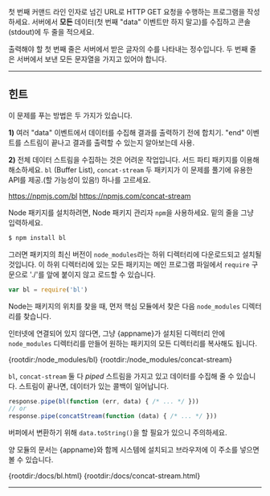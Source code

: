첫 번째 커맨드 라인 인자로 넘긴 URL로 HTTP GET 요청을 수행하는 프로그램을 작성하세요. 서버에서 **모든** 데이터(첫 번째 "data" 이벤트만 하지 말고)를 수집하고 콘솔(stdout)에 두 줄을 적으세요.

출력해야 할 첫 번째 줄은 서버에서 받은 글자의 수를 나타내는 정수입니다. 두 번째 줄은 서버에서 보낸 모든 문자열을 가지고 있어야 합니다.

----------------------------------------------------------------------
## 힌트

이 문제를 푸는 방법은 두 가지가 있습니다.

**1)** 여러 "data" 이벤트에서 데이터를 수집해 결과를 출력하기 전에 합치기. "end" 이벤트를 스트림이 끝나고 결과를 출력할 수 있는지 알아보는데 사용.

**2)** 전체 데이터 스트림을 수집하는 것은 어려운 작업입니다. 서드 파티 패키지를 이용해 해소하세요. `bl` (Buffer List), `concat-stream` 두 패키지가 이 문제를 풀기에 유용한 API를 제공.(할 가능성이 있음!) 하나를 고르세요.

  <https://npmjs.com/bl>
  <https://npmjs.com/concat-stream>

Node 패키지를 설치하려면, Node 패키지 관리자 `npm`을 사용하세요. 밑의 줄을 그냥 입력하세요.

```sh
$ npm install bl
```

그러면 패키지의 최신 버전이 `node_modules`라는 하위 디렉터리에 다운로드되고 설치될 것입니다. 이 하위 디렉터리에 있는 모든 패키지는 메인 프로그램 파일에서 `require` 구문으로 './'를 앞에 붙이지 않고 로드할 수 있습니다.

```js
var bl = require('bl')
```

Node는 패키지의 위치를 찾을 때, 먼저 핵심 모듈에서 찾은 다음 `node_modules` 디렉터리를 찾습니다.

인터넷에 연결되어 있지 않다면, 그냥 {appname}가 설치된 디렉터리 안에 `node_modules` 디렉터리를 만들어 원하는 패키지의 모든 디렉터리를 복사해도 됩니다.

  {rootdir:/node_modules/bl}
  {rootdir:/node_modules/concat-stream}

`bl`, `concat-stream` 둘 다 *piped* 스트림을 가지고 있고 데이터를 수집해 줄 수 있습니다.  스트림이 끝나면, 데이터가 있는 콜백이 일어납니다.

```js
response.pipe(bl(function (err, data) { /* ... */ }))
// or
response.pipe(concatStream(function (data) { /* ... */ }))
```

버퍼에서 변환하기 위해 `data.toString()`을 할 필요가 있으니 주의하세요.

양 모듈의 문서는 {appname}와 함께 시스템에 설치되고 브라우저에 이 주소를 넣으면 볼 수 있습니다.

  {rootdir:/docs/bl.html}
  {rootdir:/docs/concat-stream.html}

----------------------------------------------------------------------
